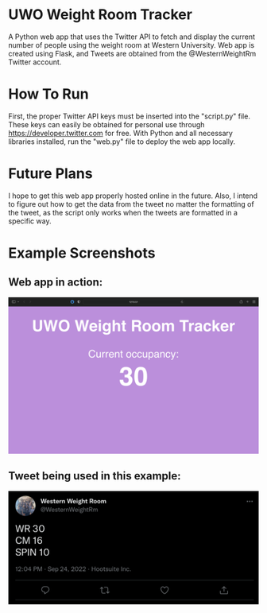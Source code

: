 # UWO Weight Room Tracker
A Python web app that uses the Twitter API to fetch and display the current number of people using the weight room at Western University. Web app is created using Flask, and Tweets are obtained from the @WesternWeightRm Twitter account.
# How To Run
First, the proper Twitter API keys must be inserted into the "script.py" file. These keys can easily be obtained for personal use through https://developer.twitter.com for free.
With Python and all necessary libraries installed, run the "web.py" file to deploy the web app locally.
# Future Plans
I hope to get this web app properly hosted online in the future. Also, I intend to figure out how to get the data from the tweet no matter the formatting of the tweet, as the script only works when the tweets are formatted in a specific way.
# Example Screenshots
## Web app in action:
![alt text](screenshot1.png)
## Tweet being used in this example:
![alt text](screenshot2.png)
